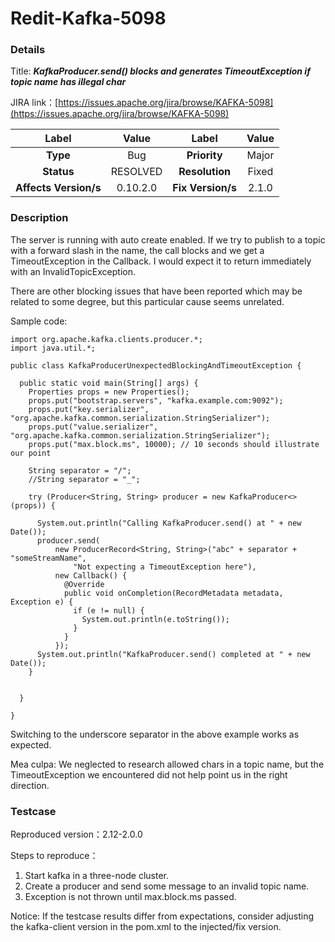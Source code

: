 # Redit-Kafka-5098

### Details

Title: ***KafkaProducer.send() blocks and generates TimeoutException if topic name has illegal char***

JIRA link：[https://issues.apache.org/jira/browse/KAFKA-5098](https://issues.apache.org/jira/browse/KAFKA-5098)

|         Label         |  Value   |       Label       | Value |
|:---------------------:|:--------:|:-----------------:|:-----:|
|       **Type**        |   Bug    |   **Priority**    | Major |
|      **Status**       | RESOLVED |  **Resolution**   | Fixed |
| **Affects Version/s** | 0.10.2.0 | **Fix Version/s** | 2.1.0 |

### Description

The server is running with auto create enabled. If we try to publish to a topic with a forward slash in the name, the call blocks and we get a TimeoutException in the Callback. I would expect it to return immediately with an InvalidTopicException.

There are other blocking issues that have been reported which may be related to some degree, but this particular cause seems unrelated.

Sample code:

```
import org.apache.kafka.clients.producer.*;
import java.util.*;

public class KafkaProducerUnexpectedBlockingAndTimeoutException {

  public static void main(String[] args) {
    Properties props = new Properties();
    props.put("bootstrap.servers", "kafka.example.com:9092");
    props.put("key.serializer", "org.apache.kafka.common.serialization.StringSerializer");
    props.put("value.serializer", "org.apache.kafka.common.serialization.StringSerializer");
    props.put("max.block.ms", 10000); // 10 seconds should illustrate our point

    String separator = "/";
    //String separator = "_";

    try (Producer<String, String> producer = new KafkaProducer<>(props)) {

      System.out.println("Calling KafkaProducer.send() at " + new Date());
      producer.send(
          new ProducerRecord<String, String>("abc" + separator + "someStreamName",
              "Not expecting a TimeoutException here"),
          new Callback() {
            @Override
            public void onCompletion(RecordMetadata metadata, Exception e) {
              if (e != null) {
                System.out.println(e.toString());
              }
            }
          });
      System.out.println("KafkaProducer.send() completed at " + new Date());
    }


  }

}
```

Switching to the underscore separator in the above example works as expected.

Mea culpa: We neglected to research allowed chars in a topic name, but the TimeoutException we encountered did not help point us in the right direction.

### Testcase

Reproduced version：2.12-2.0.0

Steps to reproduce：

1. Start kafka in a three-node cluster.
2. Create a producer and send some message to an invalid topic name.
3. Exception is not thrown until max.block.ms passed.

Notice: If the testcase results differ from expectations, consider adjusting the kafka-client version in the pom.xml to the injected/fix version.